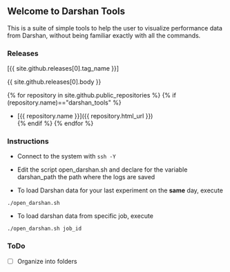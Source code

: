 ## Welcome to Darshan Tools

This is a suite of simple tools to help the user to visualize performance data from Darshan, without being familiar exactly with all the commands.

### Releases
[{{ site.github.releases[0].tag_name }}]

{{ site.github.releases[0].body }}

{% for repository in site.github.public_repositories %}
   {% if (repository.name)=="darshan_tools" %}
  * [{{ repository.name }}]({{ repository.html_url }})  
   {% endif %}
{% endfor %}

### Instructions

* Connect to the system with ```ssh -Y```
* Edit the script open_darshan.sh and declare for the variable darshan_path the path where the logs are saved

* To load Darshan data for your last experiment on the **same** day, execute 

```
./open_darshan.sh
```
* To load darshan data from specific job, execute 

```
./open_darshan.sh job_id
```

### ToDo

- [ ] Organize into folders

